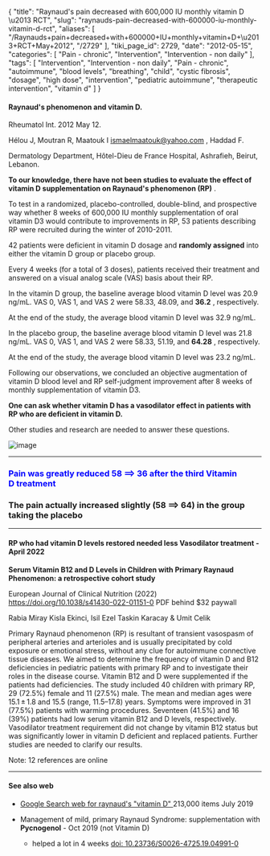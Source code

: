 {
    "title": "Raynaud's pain decreased with 600,000 IU monthly vitamin D \u2013 RCT",
    "slug": "raynauds-pain-decreased-with-600000-iu-monthly-vitamin-d-rct",
    "aliases": [
        "/Raynauds+pain+decreased+with+600000+IU+monthly+vitamin+D+\u2013+RCT+May+2012",
        "/2729"
    ],
    "tiki_page_id": 2729,
    "date": "2012-05-15",
    "categories": [
        "Pain - chronic",
        "Intervention",
        "Intervention - non daily"
    ],
    "tags": [
        "Intervention",
        "Intervention - non daily",
        "Pain - chronic",
        "autoimmune",
        "blood levels",
        "breathing",
        "child",
        "cystic fibrosis",
        "dosage",
        "high dose",
        "intervention",
        "pediatric autoimmune",
        "therapeutic intervention",
        "vitamin d"
    ]
}


#### Raynaud's phenomenon and vitamin D.

Rheumatol Int. 2012 May 12.

Hélou J, Moutran R, Maatouk I ismaelmaatouk@yahoo.com , Haddad F.

Dermatology Department, Hôtel-Dieu de France Hospital, Ashrafieh, Beirut, Lebanon.

 **To our knowledge, there have not been studies to evaluate the effect of vitamin D supplementation on Raynaud's phenomenon (RP)** .

To test in a randomized, placebo-controlled, double-blind, and prospective way whether 8 weeks of 600,000 IU monthly supplementation of oral vitamin D3 would contribute to improvements in RP, 53 patients describing RP were recruited during the winter of 2010-2011.

42 patients were deficient in vitamin D dosage and  **randomly assigned**  into either the vitamin D group or placebo group.

Every 4 weeks (for a total of 3 doses), patients received their treatment and answered on a visual analog scale (VAS) basis about their RP.

In the vitamin D group, the baseline average blood vitamin D level was 20.9 ng/mL. VAS 0, VAS 1, and VAS 2 were 58.33, 48.09, and  **36.2** , respectively.

At the end of the study, the average blood vitamin D level was 32.9 ng/mL.

In the placebo group, the baseline average blood vitamin D level was 21.8 ng/mL. VAS 0, VAS 1, and VAS 2 were 58.33, 51.19, and  **64.28** , respectively.

At the end of the study, the average blood vitamin D level was 23.2 ng/mL.

Following our observations, we concluded an objective augmentation of vitamin D blood level and RP self-judgment improvement after 8 weeks of monthly supplementation of vitamin D3.

 **One can ask whether vitamin D has a vasodilator effect in patients with RP who are deficient in vitamin D.** 

Other studies and research are needed to answer these questions.

<img src="https://d1bk1kqxc0sym.cloudfront.net/attachments/gif/vas-scale.gif" alt="image">

---

### <span style="color:#00F;">Pain was greatly reduced 58 ==> 36 after the third Vitamin D treatment</span>

### The pain actually increased slightly (58 ==> 64) in the group taking the placebo

---

#### RP who had vitamin D levels restored needed less Vasodilator treatment - April 2022

 **Serum Vitamin B12 and D Levels in Children with Primary Raynaud Phenomenon: a retrospective cohort study** 

European Journal of Clinical Nutrition (2022) https://doi.org/10.1038/s41430-022-01151-0 PDF behind $32 paywall

Rabia Miray Kisla Ekinci, Isil Ezel Taskin Karacay & Umit Celik

Primary Raynaud phenomenon (RP) is resultant of transient vasospasm of peripheral arteries and arterioles and is usually precipitated by cold exposure or emotional stress, without any clue for autoimmune connective tissue diseases. We aimed to determine the frequency of vitamin D and B12 deficiencies in pediatric patients with primary RP and to investigate their roles in the disease course. Vitamin B12 and D were supplemented if the patients had deficiencies. The study included 40 children with primary RP, 29 (72.5%) female and 11 (27.5%) male. The mean and median ages were 15.1 ± 1.8 and 15.5 (range, 11.5–17.8) years. Symptoms were improved in 31 (77.5%) patients with warming procedures. Seventeen (41.5%) and 16 (39%) patients had low serum vitamin B12 and D levels, respectively. Vasodilator treatment requirement did not change by vitamin B12 status but was significantly lower in vitamin D deficient and replaced patients. Further studies are needed to clarify our results.

Note: 12 references are online

---

#### See also web

* [Google Search web for raynaud's "vitamin D" ](https://www.google.com/#hl=en&sclient=psy-ab&q=raynaud's%20"vitamin%20D"%20&oq=raynaud's%20"vitamin%20D"%20&aq=f&aqi=g-K1g-bK3&aql=&gs_l=hp.3..0i30j0i8i30l3.31723.36575.3.39267.23.14.0.0.0.7.389.3008.0j9j1j4.14.0...0.0.WCaY7PbFvWA&pbx=1&bav=on.2,or.r_gc.r_pw.r_cp.r_qf.,cf.osb&fp=a5379b9dad1de811&biw=1366&bih=600) 213,000 items July 2019

* Management of mild, primary Raynaud Syndrome: supplementation with  **Pycnogenol**  - Oct 2019 (not Vitamin D)

   * helped a lot in 4 weeks [doi: 10.23736/S0026-4725.19.04991-0](https://doi.org/10.23736/S0026-4725.19.04991-0)